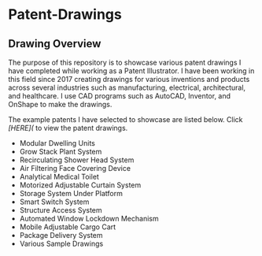 # Patent-Drawings

## Drawing Overview

The purpose of this repository is to showcase various patent drawings I have completed while working as a Patent Illustrator. I have been working in this field since 2017 creating drawings for various inventions and products across several industries such as manufacturing, electrical, architectural, and healthcare. I use CAD programs such as AutoCAD, Inventor, and OnShape to make the drawings.

The example patents I have selected to showcase are listed below. Click *[HERE](* to view the patent drawings.

- Modular Dwelling Units
- Grow Stack Plant System
- Recirculating Shower Head System
- Air Filtering Face Covering Device
- Analytical Medical Toilet
- Motorized Adjustable Curtain System
- Storage System Under Platform
- Smart Switch System
- Structure Access System
- Automated Window Lockdown Mechanism
- Mobile Adjustable Cargo Cart
- Package Delivery System
- Various Sample Drawings
